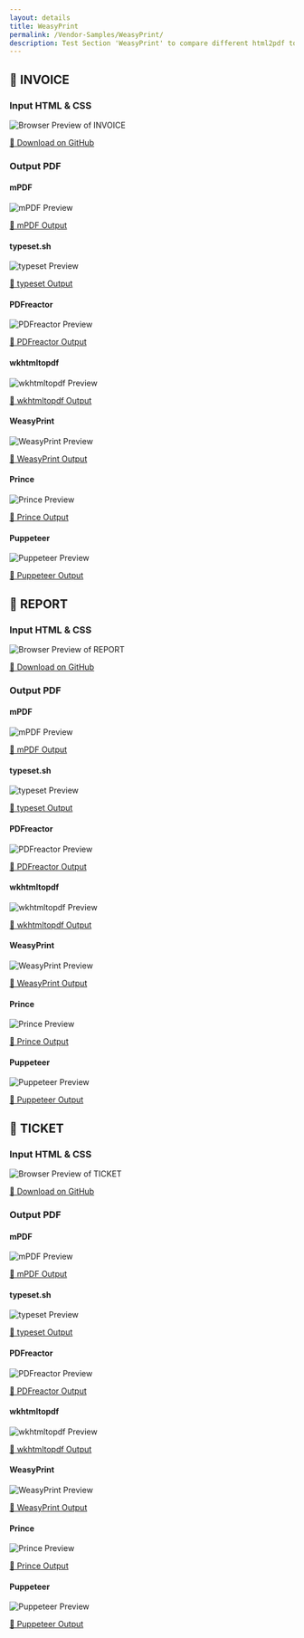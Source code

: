 ```yaml
---
layout: details
title: WeasyPrint
permalink: /Vendor-Samples/WeasyPrint/
description: Test Section 'WeasyPrint' to compare different html2pdf tools.
---
```




## 🔬 INVOICE

### Input HTML & CSS

<div class="browser-mockup with-url">
    <div>
        <img src="/{{ page.path }}/../browser_screenshot__html_Vendor_Samples_WeasyPrint_invoice.html.pdf.png" alt="Browser Preview of INVOICE" />
    </div>
</div>
<p>
    <a href="https://raw.githubusercontent.com/azettl/compare.html2pdf.tools/master//html/Vendor%20Samples/WeasyPrint/invoice.html" target="_blank" rel="noopener">📄 Download on GitHub</a>
</p>

### Output PDF

<div class="details-boxes">
    <div>
        <h4>mPDF</h4>
        <img src="/{{ page.path }}/../mpdf__html_Vendor_Samples_WeasyPrint_invoice.html.png" alt="mPDF Preview" />
        <p>
            <a href="/{{ page.path }}/../mpdf__html_Vendor_Samples_WeasyPrint_invoice.html.pdf" target="_blank">📕 mPDF Output</a>
        </p>
    </div>
    <div>
        <h4>typeset.sh</h4>
        <img src="/{{ page.path }}/../typeset__html_Vendor_Samples_WeasyPrint_invoice.html.png" alt="typeset Preview" />
        <p>
            <a href="/{{ page.path }}/../typeset__html_Vendor_Samples_WeasyPrint_invoice.html.pdf" target="_blank">📕 typeset Output</a>
        </p>
    </div>
    <div>
        <h4>PDFreactor</h4>
        <img src="/{{ page.path }}/../pdfreactor__html_Vendor_Samples_WeasyPrint_invoice.html.png" alt="PDFreactor Preview" />
        <p>
            <a href="/{{ page.path }}/../pdfreactor__html_Vendor_Samples_WeasyPrint_invoice.html.pdf" target="_blank">📕 PDFreactor Output</a>
        </p>
    </div>
    <div>
        <h4>wkhtmltopdf</h4>
        <img src="/{{ page.path }}/../wkhtmltopdf__html_Vendor_Samples_WeasyPrint_invoice.html.png" alt="wkhtmltopdf Preview" />
        <p>
            <a href="/{{ page.path }}/../wkhtmltopdf__html_Vendor_Samples_WeasyPrint_invoice.html.pdf" target="_blank">📕 wkhtmltopdf Output</a>
        </p>
    </div>
    <div>
        <h4>WeasyPrint</h4>
        <img src="/{{ page.path }}/../weasyprint__html_Vendor_Samples_WeasyPrint_invoice.html.png" alt="WeasyPrint Preview" />
        <p>
            <a href="/{{ page.path }}/../weasyprint__html_Vendor_Samples_WeasyPrint_invoice.html.pdf" target="_blank">📕 WeasyPrint Output</a>
        </p>
    </div>
    <div>
        <h4>Prince</h4>
        <img src="/{{ page.path }}/../princexml__html_Vendor_Samples_WeasyPrint_invoice.html.png" alt="Prince Preview" />
        <p>
            <a href="/{{ page.path }}/../princexml__html_Vendor_Samples_WeasyPrint_invoice.html.pdf" target="_blank">📕 Prince Output</a>
        </p>
    </div>
    <div>
        <h4>Puppeteer</h4>
        <img src="/{{ page.path }}/../puppeteer__html_Vendor_Samples_WeasyPrint_invoice.html.png" alt="Puppeteer Preview" />
        <p>
            <a href="/{{ page.path }}/../puppeteer__html_Vendor_Samples_WeasyPrint_invoice.html.pdf" target="_blank">📕 Puppeteer Output</a>
        </p>
    </div>
</div>

## 🔬 REPORT

### Input HTML & CSS

<div class="browser-mockup with-url">
    <div>
        <img src="/{{ page.path }}/../browser_screenshot__html_Vendor_Samples_WeasyPrint_report.html.pdf.png" alt="Browser Preview of REPORT" />
    </div>
</div>
<p>
    <a href="https://raw.githubusercontent.com/azettl/compare.html2pdf.tools/master//html/Vendor%20Samples/WeasyPrint/report.html" target="_blank" rel="noopener">📄 Download on GitHub</a>
</p>

### Output PDF

<div class="details-boxes">
    <div>
        <h4>mPDF</h4>
        <img src="/{{ page.path }}/../mpdf__html_Vendor_Samples_WeasyPrint_report.html.png" alt="mPDF Preview" />
        <p>
            <a href="/{{ page.path }}/../mpdf__html_Vendor_Samples_WeasyPrint_report.html.pdf" target="_blank">📕 mPDF Output</a>
        </p>
    </div>
    <div>
        <h4>typeset.sh</h4>
        <img src="/{{ page.path }}/../typeset__html_Vendor_Samples_WeasyPrint_report.html.png" alt="typeset Preview" />
        <p>
            <a href="/{{ page.path }}/../typeset__html_Vendor_Samples_WeasyPrint_report.html.pdf" target="_blank">📕 typeset Output</a>
        </p>
    </div>
    <div>
        <h4>PDFreactor</h4>
        <img src="/{{ page.path }}/../pdfreactor__html_Vendor_Samples_WeasyPrint_report.html.png" alt="PDFreactor Preview" />
        <p>
            <a href="/{{ page.path }}/../pdfreactor__html_Vendor_Samples_WeasyPrint_report.html.pdf" target="_blank">📕 PDFreactor Output</a>
        </p>
    </div>
    <div>
        <h4>wkhtmltopdf</h4>
        <img src="/{{ page.path }}/../wkhtmltopdf__html_Vendor_Samples_WeasyPrint_report.html.png" alt="wkhtmltopdf Preview" />
        <p>
            <a href="/{{ page.path }}/../wkhtmltopdf__html_Vendor_Samples_WeasyPrint_report.html.pdf" target="_blank">📕 wkhtmltopdf Output</a>
        </p>
    </div>
    <div>
        <h4>WeasyPrint</h4>
        <img src="/{{ page.path }}/../weasyprint__html_Vendor_Samples_WeasyPrint_report.html.png" alt="WeasyPrint Preview" />
        <p>
            <a href="/{{ page.path }}/../weasyprint__html_Vendor_Samples_WeasyPrint_report.html.pdf" target="_blank">📕 WeasyPrint Output</a>
        </p>
    </div>
    <div>
        <h4>Prince</h4>
        <img src="/{{ page.path }}/../princexml__html_Vendor_Samples_WeasyPrint_report.html.png" alt="Prince Preview" />
        <p>
            <a href="/{{ page.path }}/../princexml__html_Vendor_Samples_WeasyPrint_report.html.pdf" target="_blank">📕 Prince Output</a>
        </p>
    </div>
    <div>
        <h4>Puppeteer</h4>
        <img src="/{{ page.path }}/../puppeteer__html_Vendor_Samples_WeasyPrint_report.html.png" alt="Puppeteer Preview" />
        <p>
            <a href="/{{ page.path }}/../puppeteer__html_Vendor_Samples_WeasyPrint_report.html.pdf" target="_blank">📕 Puppeteer Output</a>
        </p>
    </div>
</div>

## 🔬 TICKET

### Input HTML & CSS

<div class="browser-mockup with-url">
    <div>
        <img src="/{{ page.path }}/../browser_screenshot__html_Vendor_Samples_WeasyPrint_ticket.html.pdf.png" alt="Browser Preview of TICKET" />
    </div>
</div>
<p>
    <a href="https://raw.githubusercontent.com/azettl/compare.html2pdf.tools/master//html/Vendor%20Samples/WeasyPrint/ticket.html" target="_blank" rel="noopener">📄 Download on GitHub</a>
</p>

### Output PDF

<div class="details-boxes">
    <div>
        <h4>mPDF</h4>
        <img src="/{{ page.path }}/../mpdf__html_Vendor_Samples_WeasyPrint_ticket.html.png" alt="mPDF Preview" />
        <p>
            <a href="/{{ page.path }}/../mpdf__html_Vendor_Samples_WeasyPrint_ticket.html.pdf" target="_blank">📕 mPDF Output</a>
        </p>
    </div>
    <div>
        <h4>typeset.sh</h4>
        <img src="/{{ page.path }}/../typeset__html_Vendor_Samples_WeasyPrint_ticket.html.png" alt="typeset Preview" />
        <p>
            <a href="/{{ page.path }}/../typeset__html_Vendor_Samples_WeasyPrint_ticket.html.pdf" target="_blank">📕 typeset Output</a>
        </p>
    </div>
    <div>
        <h4>PDFreactor</h4>
        <img src="/{{ page.path }}/../pdfreactor__html_Vendor_Samples_WeasyPrint_ticket.html.png" alt="PDFreactor Preview" />
        <p>
            <a href="/{{ page.path }}/../pdfreactor__html_Vendor_Samples_WeasyPrint_ticket.html.pdf" target="_blank">📕 PDFreactor Output</a>
        </p>
    </div>
    <div>
        <h4>wkhtmltopdf</h4>
        <img src="/{{ page.path }}/../wkhtmltopdf__html_Vendor_Samples_WeasyPrint_ticket.html.png" alt="wkhtmltopdf Preview" />
        <p>
            <a href="/{{ page.path }}/../wkhtmltopdf__html_Vendor_Samples_WeasyPrint_ticket.html.pdf" target="_blank">📕 wkhtmltopdf Output</a>
        </p>
    </div>
    <div>
        <h4>WeasyPrint</h4>
        <img src="/{{ page.path }}/../weasyprint__html_Vendor_Samples_WeasyPrint_ticket.html.png" alt="WeasyPrint Preview" />
        <p>
            <a href="/{{ page.path }}/../weasyprint__html_Vendor_Samples_WeasyPrint_ticket.html.pdf" target="_blank">📕 WeasyPrint Output</a>
        </p>
    </div>
    <div>
        <h4>Prince</h4>
        <img src="/{{ page.path }}/../princexml__html_Vendor_Samples_WeasyPrint_ticket.html.png" alt="Prince Preview" />
        <p>
            <a href="/{{ page.path }}/../princexml__html_Vendor_Samples_WeasyPrint_ticket.html.pdf" target="_blank">📕 Prince Output</a>
        </p>
    </div>
    <div>
        <h4>Puppeteer</h4>
        <img src="/{{ page.path }}/../puppeteer__html_Vendor_Samples_WeasyPrint_ticket.html.png" alt="Puppeteer Preview" />
        <p>
            <a href="/{{ page.path }}/../puppeteer__html_Vendor_Samples_WeasyPrint_ticket.html.pdf" target="_blank">📕 Puppeteer Output</a>
        </p>
    </div>
</div>


